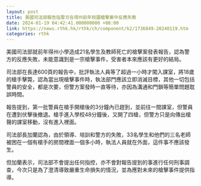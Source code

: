 ```yaml
---
layout: post
title: 美國司法部報告指警方在得州前年校園槍擊案中反應失敗
date: 2024-01-19 04:42:41.000000000 +08:00
link: https://news.rthk.hk/rthk/ch/component/k2/1736849-20240119.htm
categories: rthk
---
```


美國司法部就前年得州小學造成21名學生及教師死亡的槍擊案發表報告，認為警方的反應失敗，未能意識到是一宗槍擊事件，受害者本來應該有更好的結局。

司法部在長達600頁的報告中，批評執法人員等了超過一小時才闖入課室，將18歲的槍手擊斃，認為當出現槍擊事件時，執法部門應該立即消滅目標，其他一切包括警員的安全，都是次要，但警方案發時一直等待，亦因為溝通和門鎖等簡單問題耽誤時間。

報告提到，第一批警員在槍手開槍後的3分鐘內已趕到，並前往一間課室，但警員在遭到伏擊後撤退。槍手進入學校48分鐘後，又開了四槍，但警方只是向傳出槍聲的課室移動，沒有進入裡面。

司法部長加蘭認為，由於領導、培訓和警方的失敗，33名學生和他們的三名老師被困在一個有槍手的房間裡面一個多小時，執法人員就在外面，這件事不應該發生。

但加蘭表示，司法部不會提出任何指控，亦不會對報告提到的事進行任何刑事調查，今次只是為了澄清導致嚴重生命損失的情況，並為應對未來的槍擊事件提供指導。
